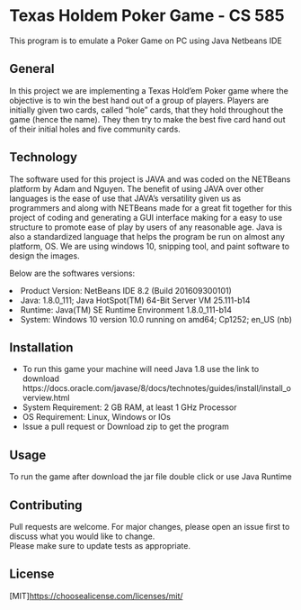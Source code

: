 # Texas Holdem Poker Game - CS 585 

This program is to emulate a Poker Game on PC using Java Netbeans IDE

## General
<p>In this project we are implementing a Texas Hold’em Poker game where the objective is to win the best hand out of a group of players. Players are initially given two cards, called “hole” cards, that they hold throughout the game (hence the name). They then try to make the best five card hand out of their initial holes and five community cards.</p>

## Technology
<p>The software used for this project is JAVA and was coded on the NETBeans platform by Adam and Nguyen.  The benefit of using JAVA over other languages is the ease of use that JAVA’s versatility given us as programmers and along with NETBeans made for a great fit together for this project of coding and generating a GUI interface making for a easy to use structure to promote ease of play by users of any reasonable age. Java is also a standardized language that helps the program be run on almost any platform, OS. We are using windows 10, snipping tool, and paint software to design the images.</p>
<p>Below are the softwares versions:</p>
<li>Product Version: NetBeans IDE 8.2 (Build 201609300101)</li>
<li>Java: 1.8.0_111; Java HotSpot(TM) 64-Bit Server VM 25.111-b14</li>
<li>Runtime: Java(TM) SE Runtime Environment 1.8.0_111-b14</li>
<li>System: Windows 10 version 10.0 running on amd64; Cp1252; en_US (nb)</li>

## Installation
<ul>
  <li>To run this game your machine will need Java 1.8 use the link to download https://docs.oracle.com/javase/8/docs/technotes/guides/install/install_overview.html</li>
  <li>System Requirement: 2 GB RAM, at least 1 GHz Processor</li>
  <li>OS Requirement: Linux, Windows or IOs</li>
  <li>Issue a pull request or Download zip to get the program</li>
</ul>
  
## Usage
<p>To run the game after download the jar file double click or use Java Runtime</p>

##  Contributing
<p>Pull requests are welcome. For major changes, please open an issue first to discuss what you would like to change.<br>
Please make sure to update tests as appropriate.
</p>

## License
[MIT]https://choosealicense.com/licenses/mit/
